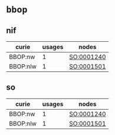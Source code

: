 # `bbop`

## nif

| curie    |   usages | nodes                                                   |
|----------|----------|---------------------------------------------------------|
| BBOP:nw  |        1 | [SO:0001240](http://purl.obolibrary.org/obo/SO_0001240) |
| BBOP:nlw |        1 | [SO:0001501](http://purl.obolibrary.org/obo/SO_0001501) |

## so

| curie    |   usages | nodes                                                   |
|----------|----------|---------------------------------------------------------|
| BBOP:nw  |        1 | [SO:0001240](http://purl.obolibrary.org/obo/SO_0001240) |
| BBOP:nlw |        1 | [SO:0001501](http://purl.obolibrary.org/obo/SO_0001501) |

